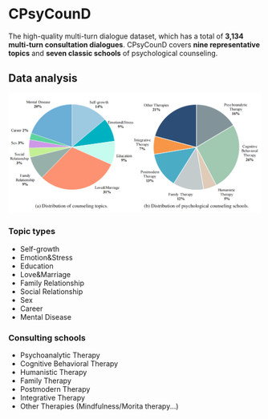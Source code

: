 # CPsyCounD

The high-quality multi-turn dialogue dataset, which has a total of **3,134 multi-turn consultation dialogues**. CPsyCounD covers **nine representative topics** and **seven classic schools** of psychological counseling.

## Data analysis

![Data analysis](../Fig/Data_analysis.png)

 ### Topic types
 * Self-growth
 * Emotion&Stress
 * Education
 * Love&Marriage
 * Family Relationship
 * Social Relationship
 * Sex
 * Career
 * Mental Disease

### Consulting schools
* Psychoanalytic Therapy
* Cognitive Behavioral Therapy
* Humanistic Therapy
* Family Therapy
* Postmodern Therapy
* Integrative Therapy
* Other Therapies (Mindfulness/Morita therapy...)
